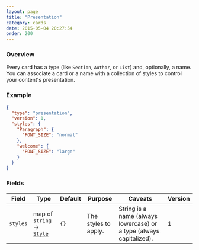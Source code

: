 ```yaml
---
layout: page
title: "Presentation"
category: cards
date: 2015-05-04 20:27:54
order: 200
---
```


### Overview

Every card has a type (like `Section`, `Author`, or `List`) and, optionally, a name. You can associate a card or a name with a collection of styles to control your content's presentation.

### Example

````json
{
  "type": "presentation",
  "version": 1,
  "styles": {
    "Paragraph": {
      "FONT_SIZE": "normal"
    },
    "welcome": {
      "FONT_SIZE": "large"
    }
  }
}
````

### Fields

| Field | Type | Default | Purpose | Caveats | Version |
| ----- | ---- | ------- | ------- | ------- | ------- |
| `styles` | map of `string` &rarr; [`Style`][1] | `{}` | The styles to apply. | String is a name (always lowercase) or a type (always capitalized). | 1 |

[1]: /cards/styles.html
